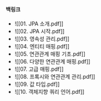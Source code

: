 
#### 백링크

- ![[01. JPA 소개.pdf]]
- ![[02. JPA 시작.pdf]]
- ![[03. 영속성 관리.pdf]]
- ![[04. 엔티티 매핑.pdf]]
- ![[05. 연관관계 매핑 기초.pdf]]
- ![[06. 다양한 연관관계 매핑.pdf]]
- ![[07. 고급 매핑.pdf]]
- ![[08. 프록시와 연관관계 관리.pdf]]
- ![[09. 값 타입.pdf]]
- ![[10. 객체지향 쿼리 언어.pdf]]